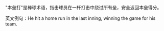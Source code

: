 "本垒打"是棒球术语，指击球员在一杆打击中绕过所有垒，安全返回本垒得分。

英文例句：He hit a home run in the last inning, winning the game for his team.